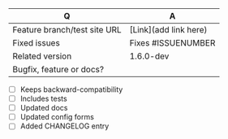 Q | A
--- | ---
Feature branch/test site URL | [Link](add link here)
Fixed issues | Fixes #ISSUENUMBER
Related version | 1.6.0-dev
Bugfix, feature or docs? |
* [ ] Keeps backward-compatibility
* [ ] Includes tests
* [ ] Updated docs
* [ ] Updated config forms
* [ ] Added CHANGELOG entry
